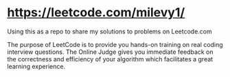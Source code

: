 # https://leetcode.com/milevy1/

Using this as a repo to share my solutions to problems on Leetcode.com

The purpose of LeetCode is to provide you hands-on training on real coding interview questions. 
The Online Judge gives you immediate feedback on the correctness and efficiency of your algorithm which facilitates a great learning experience.
